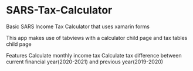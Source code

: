 # SARS-Tax-Calculator
Basic SARS Income Tax Calculator that uses xamarin forms 

This app makes use of tabviews with a calculator child page and tax tables child page

Features
Calculate monthly income tax
Calculate tax difference between current financial year(2020-2021) and previous year(2019-2020)
